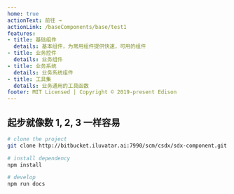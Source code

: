 ```yaml
---
home: true
actionText: 前往 →
actionLink: /baseComponents/base/test1
features:
- title: 基础组件
  details: 基本组件，为常用组件提供快速，可用的组件
- title: 业务控件
  details: 业务组件
- title: 业务系统
  details: 业务系统组件
- title: 工具集
  details: 业务通用的工具函数
footer: MIT Licensed | Copyright © 2019-present Edison
---
```


## 起步就像数 1, 2, 3 一样容易

```bash
# clone the project
git clone http://bitbucket.iluvatar.ai:7990/scm/csdx/sdx-component.git

# install dependency
npm install

# develop
npm run docs
```